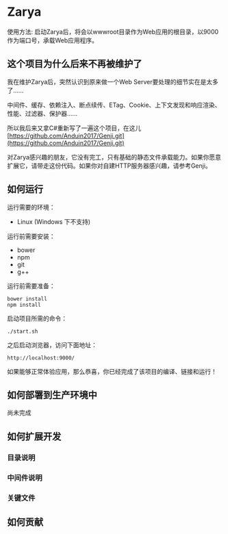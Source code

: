 # Zarya

使用方法: 启动Zarya后，将会以wwwroot目录作为Web应用的根目录，以9000作为端口号，承载Web应用程序。

## 这个项目为什么后来不再被维护了

我在维护Zarya后，突然认识到原来做一个Web Server要处理的细节实在是太多了……

中间件、缓存、依赖注入、断点续传、ETag、Cookie、上下文发现和响应渲染、性能、过滤器、保护器……

所以我后来又拿C#重新写了一遍这个项目，在这儿 [https://github.com/Anduin2017/Genji.git](https://github.com/Anduin2017/Genji.git)

对Zarya感兴趣的朋友，它没有完工，只有基础的静态文件承载能力。如果你愿意扩展它，请带走这份代码。如果你对自建HTTP服务器感兴趣，请参考Genji。


## 如何运行
运行需要的环境：  
* Linux (Windows 下不支持)  

运行前需要安装：

* bower
* npm
* git
* g++

运行前需要准备：  

    bower install
    npm install

启动项目所需的命令：

    ./start.sh

之后启动浏览器，访问下面地址：

    http://localhost:9000/

如果能够正常体验应用，那么恭喜，你已经完成了该项目的编译、链接和运行！

## 如何部署到生产环境中

尚未完成

## 如何扩展开发

### 目录说明

### 中间件说明

### 关键文件

## 如何贡献
